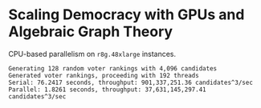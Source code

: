 # Scaling Democracy with GPUs and Algebraic Graph Theory

CPU-based parallelism on `r8g.48xlarge` instances.

```
Generating 128 random voter rankings with 4,096 candidates
Generated voter rankings, proceeding with 192 threads
Serial: 76.2417 seconds, throughput: 901,337,251.36 candidates^3/sec
Parallel: 1.8261 seconds, throughput: 37,631,145,297.41 candidates^3/sec
```

